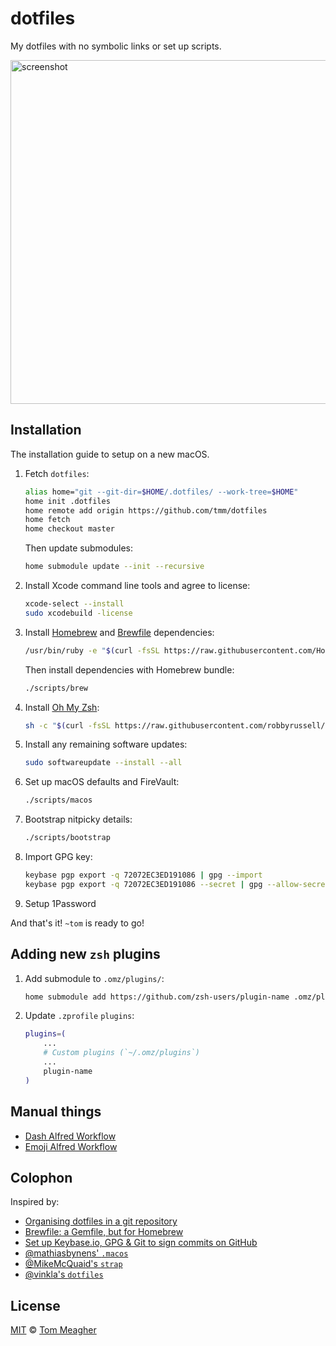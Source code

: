 # dotfiles

My dotfiles with no symbolic links or set up scripts.

<img width="550" alt="screenshot" src="https://user-images.githubusercontent.com/6759464/70762497-bc15ef80-1d1e-11ea-821e-e53a46caf0a7.png">

## Installation

The installation guide to setup on a new macOS.

1. Fetch `dotfiles`:

    ```sh
    alias home="git --git-dir=$HOME/.dotfiles/ --work-tree=$HOME"
    home init .dotfiles
    home remote add origin https://github.com/tmm/dotfiles
    home fetch
    home checkout master
    ```

    Then update submodules:

    ```sh
    home submodule update --init --recursive
    ```

1. Install Xcode command line tools and agree to license:

    ```sh
    xcode-select --install
    sudo xcodebuild -license
    ```

1. Install [Homebrew](https://brew.sh/) and [Brewfile](Brewfile) dependencies:

    ```sh
    /usr/bin/ruby -e "$(curl -fsSL https://raw.githubusercontent.com/Homebrew/install/master/install)"
    ```

    Then install dependencies with Homebrew bundle:

    ```sh
    ./scripts/brew
    ```

1. Install [Oh My Zsh](https://github.com/robbyrussell/oh-my-zsh):

    ```sh
    sh -c "$(curl -fsSL https://raw.githubusercontent.com/robbyrussell/oh-my-zsh/master/tools/install.sh)"
    ```

1. Install any remaining software updates:

    ```sh
    sudo softwareupdate --install --all
    ```

1. Set up macOS defaults and FireVault:

    ```sh
    ./scripts/macos
    ```

1. Bootstrap nitpicky details:

    ```sh
    ./scripts/bootstrap
    ```

1. Import GPG key:

    ```sh
    keybase pgp export -q 72072EC3ED191086 | gpg --import
    keybase pgp export -q 72072EC3ED191086 --secret | gpg --allow-secret-key-import --import
    ```

1. Setup 1Password

And that's it! `~tom` is ready to go!

## Adding new `zsh` plugins

1. Add submodule to `.omz/plugins/`:

    ```sh
    home submodule add https://github.com/zsh-users/plugin-name .omz/plugins/plugin-name
    ```

1. Update `.zprofile` `plugins`:

    ```sh
    plugins=(
        ...
        # Custom plugins (`~/.omz/plugins`)
        ...
        plugin-name
    )
    ```

## Manual things

-   [Dash Alfred Workflow](https://github.com/Kapeli/Dash-Alfred-Workflow)
-   [Emoji Alfred Workflow](https://github.com/jsumners/alfred-emoji)

## Colophon

Inspired by:

-   [Organising dotfiles in a git repository](https://fuller.li/posts/organising-dotfiles-in-a-git-repository/)
-   [Brewfile: a Gemfile, but for Homebrew](https://robots.thoughtbot.com/brewfile-a-gemfile-but-for-homebrew)
-   [Set up Keybase.io, GPG & Git to sign commits on GitHub](https://github.com/pstadler/keybase-gpg-github)
-   [@mathiasbynens' `.macos`](https://github.com/mathiasbynens/dotfiles/blob/master/.macos)
-   [@MikeMcQuaid's `strap`](https://github.com/MikeMcQuaid/strap)
-   [@vinkla's `dotfiles`](https://github.com/vinkla/dotfiles)

## License

[MIT](LICENSE) © [Tom Meagher](https://meagher.co)
